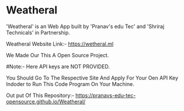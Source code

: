 # Weatheral
'Weatheral' is an Web App built by 'Pranav's edu Tec' and 'Shriraj Technicals' in Partnership.


Weatheral Website Link:- https://wetheral.ml 


We Made Our This A Open Source Project.

#Note:-
Here API keys are NOT PROVIDED.

You Should Go To The Respective Site And Apply For Your Oen API Key Indoder to Run This Code Program On Your Machine.


Out put Of This Repository:- https://pranavs-edu-tec-opensource.github.io/Weatheral/



